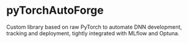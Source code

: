# pyTorchAutoForge
Custom library based on raw PyTorch to automate DNN development, tracking and deployment, tightly integrated with MLflow and Optuna.
